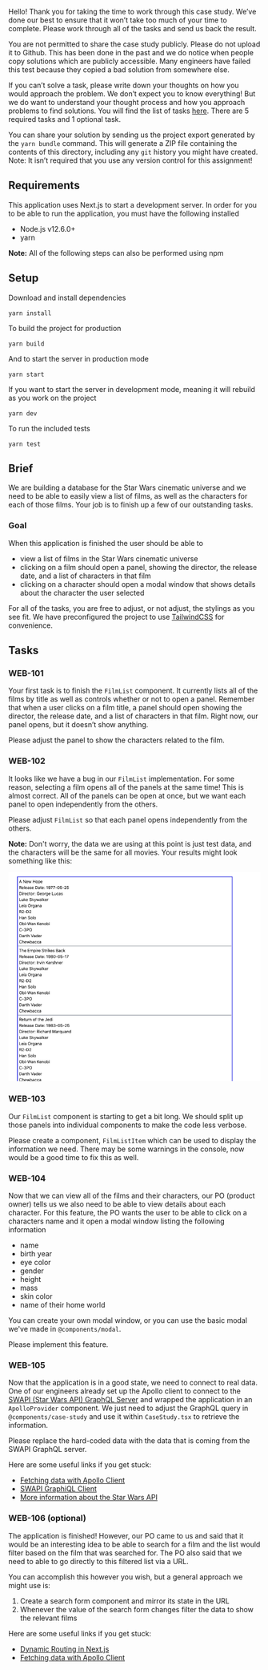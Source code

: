 Hello! Thank you for taking the time to work through this case study. We’ve done our best to ensure that it won’t take too much of your time to complete. Please work through all of the tasks and send us back the result.

You are not permitted to share the case study publicly. Please do not upload it to Github. This has been done in the past and we do notice when people copy solutions which are publicly accessible. Many engineers have failed this test because they copied a bad solution from somewhere else. 

If you can’t solve a task, please write down your thoughts on how you would approach the problem. We don’t expect you to know everything! But we do want to understand your thought process and how you approach problems to find solutions. You will find the list of tasks [here](#tasks). There are 5 required tasks and 1 optional task.

You can share your solution by sending us the project export generated by the `yarn bundle` command. This will generate a ZIP file containing the contents of this directory, including any `git` history you might have created. Note: It isn’t required that you use any version control for this assignment!

## Requirements

This application uses Next.js to start a development server. In order for you to be able to run the application, you must have the following installed

- Node.js v12.6.0+
- yarn 

**Note:** All of the following steps can also be performed using npm

## Setup

Download and install dependencies

```
yarn install
```

To build the project for production

```
yarn build
```

And to start the server in production mode

```
yarn start
```

If you want to start the server in development mode, meaning it will rebuild as you work on the project

```
yarn dev
```

To run the included tests

```
yarn test
```

## Brief

We are building a database for the Star Wars cinematic universe and we need to be able to easily view a list of films, as well as the characters for each of those films. Your job is to finish up a few of our outstanding tasks.

### Goal

When this application is finished the user should be able to 

- view a list of films in the Star Wars cinematic universe
- clicking on a film should open a panel, showing the director, the release date, and a list of characters in that film
- clicking on a character should open a modal window that shows details about the character the user selected

For all of the tasks, you are free to adjust, or not adjust, the stylings as you see fit. We have preconfigured the project to use [TailwindCSS](https://tailwindcss.com/) for convenience. 
## Tasks

### WEB-101

Your first task is to finish the `FilmList` component. It currently lists all of the films by title as well as controls whether or not to open a panel. Remember that when a user clicks on a film title, a panel should open showing the director, the release date, and a list of characters in that film. Right now, our panel opens, but it doesn’t show anything.

Please adjust the panel to show the characters related to the film.

### WEB-102

It looks like we have a bug in our `FilmList` implementation. For some reason, selecting a film opens all of the panels at the same time! This is almost correct. All of the panels can be open at once, but we want each panel to open independently from the others. 

Please adjust `FilmList` so that each panel opens independently from the others.

**Note:** Don't worry, the data we are using at this point is just test data, and the characters will be the same for all movies. Your results might look something like this:

![Screenshot showing a list of movies with their title, release date, director, and list of characters](./public/web-102.png)

### WEB-103
Our `FilmList` component is starting to get a bit long. We should split up those panels into individual components to make the code less verbose.

Please create a component, `FilmListItem` which can be used to display the information we need. There may be some warnings in the console, now would be a good time to fix this as well.

### WEB-104
Now that we can view all of the films and their characters, our PO (product owner) tells us we also need to be able to view details about each character. For this feature, the PO wants the user to be able to click on a characters name and it open a modal window listing the following information

- name
- birth year
- eye color
- gender
- height
- mass
- skin color
- name of their home world

You can create your own modal window, or you can use the basic modal we've made in `@components/modal`. 

Please implement this feature.

### WEB-105
Now that the application is in a good state, we need to connect to real data. One of our engineers already set up the Apollo client to connect to the [SWAPI (Star Wars API) GraphQL Server](https://graphql.org/swapi-graphql) and wrapped the application in an `ApolloProvider` component. We just need to adjust the GraphQL query in `@components/case-study` and use it within `CaseStudy.tsx` to retrieve the information. 

Please replace the hard-coded data with the data that is coming from the SWAPI GraphQL server.

Here are some useful links if you get stuck:

- [Fetching data with Apollo Client](https://www.apollographql.com/docs/react/data/queries/)
- [SWAPI GraphiQL Client](https://graphql.org/swapi-graphql)
- [More information about the Star Wars API](https://swapi.dev/)

### WEB-106 (optional)

The application is finished! However, our PO came to us and said that it would be an interesting idea to be able to search for a film and the list would filter based on the film that was searched for. The PO also said that we need to able to go directly to this filtered list via a URL.

You can accomplish this however you wish, but a general approach we might use is:

1. Create a search form component and mirror its state in the URL
2. Whenever the value of the search form changes filter the data to show the relevant films

Here are some useful links if you get stuck:

- [Dynamic Routing in Next.js](https://nextjs.org/docs/routing/dynamic-routes)
- [Fetching data with Apollo Client](https://www.apollographql.com/docs/react/data/queries)
